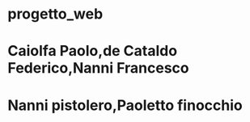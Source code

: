 # progetto_web
# Caiolfa Paolo,de Cataldo Federico,Nanni Francesco
# Nanni pistolero,Paoletto finocchio

